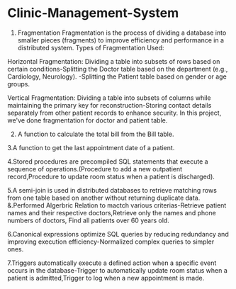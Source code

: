 # Clinic-Management-System
1. Fragmentation
Fragmentation is the process of dividing a database into smaller pieces (fragments) to improve efficiency and performance in a distributed system.
Types of Fragmentation Used:

Horizontal Fragmentation: Dividing a table into subsets of rows based on certain conditions-Splitting the Doctor table based on the department (e.g., Cardiology, Neurology).
-Splitting the Patient table based on gender or age groups.

Vertical Fragmentation: Dividing a table into subsets of columns while maintaining the primary key for reconstruction-Storing contact details separately from other patient records to enhance security.
In this project, we've done fragmentation for doctor and patient table.

2. A function to calculate the total bill from the Bill table.

3.A function to get the last appointment date of a patient.

4.Stored procedures are precompiled SQL statements that execute a sequence of operations.(Procedure to add a new outpatient record,Procedure to update room status when a patient is discharged).

5.A semi-join is used in distributed databases to retrieve matching rows from one table based on another without returning duplicate data.
&.Performed Algerbric Relation to mactch various criterias-Retrieve patient names and their respective doctors,Retrieve only the names and phone numbers of doctors, Find all patients over 60 years old.

6.Canonical expressions optimize SQL queries by reducing redundancy and improving execution efficiency-Normalized complex queries to simpler ones.

7.Triggers automatically execute a defined action when a specific event occurs in the database-Trigger to automatically update room status when a patient is admitted,Trigger to log when a new appointment is made.

